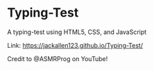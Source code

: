 # Typing-Test

A typing-test using HTML5, CSS, and JavaScript

Link: https://jackallen123.github.io/Typing-Test/

Credit to @ASMRProg on YouTube!

